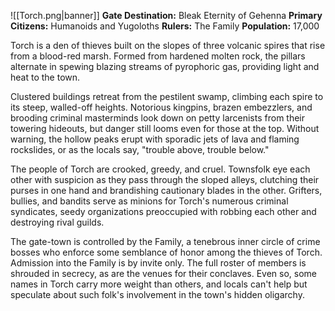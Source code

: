 ![[Torch.png|banner]]
**Gate Destination:** Bleak Eternity of Gehenna
**Primary Citizens:** Humanoids and Yugoloths
**Rulers:** The Family
**Population:** 17,000

Torch is a den of thieves built on the slopes of three volcanic spires that rise from a blood-red marsh. Formed from hardened molten rock, the pillars alternate in spewing blazing streams of pyrophoric gas, providing light and heat to the town.

Clustered buildings retreat from the pestilent swamp, climbing each spire to its steep, walled-off heights. Notorious kingpins, brazen embezzlers, and brooding criminal masterminds look down on petty larcenists from their towering hideouts, but danger still looms even for those at the top. Without warning, the hollow peaks erupt with sporadic jets of lava and flaming rockslides, or as the locals say, "trouble above, trouble below."

The people of Torch are crooked, greedy, and cruel. Townsfolk eye each other with suspicion as they pass through the sloped alleys, clutching their purses in one hand and brandishing cautionary blades in the other. Grifters, bullies, and bandits serve as minions for Torch's numerous criminal syndicates, seedy organizations preoccupied with robbing each other and destroying rival guilds.

The gate-town is controlled by the Family, a tenebrous inner circle of crime bosses who enforce some semblance of honor among the thieves of Torch. Admission into the Family is by invite only. The full roster of members is shrouded in secrecy, as are the venues for their conclaves. Even so, some names in Torch carry more weight than others, and locals can't help but speculate about such folk's involvement in the town's hidden oligarchy.
